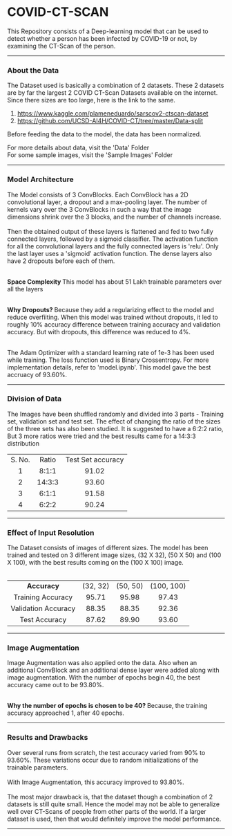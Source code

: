 # COVID-CT-SCAN
This Repository consists of a Deep-learning model that can be used to detect whether a person has been infected by COVID-19 or not, by examining the CT-Scan of the person.

<hr>
<h3> About the Data </h3>
The Dataset used is basically a combination of 2 datasets. These 2 datasets are by far the largest 2 COVID CT-Scan Datasets available on the internet. Since there sizes are too
large, here is the link to the same.

1. https://www.kaggle.com/plameneduardo/sarscov2-ctscan-dataset
2. https://github.com/UCSD-AI4H/COVID-CT/tree/master/Data-split

Before feeding the data to the model, the data has been normalized.

For more details about data, visit the 'Data' Folder <br>
For some sample images, visit the 'Sample Images' Folder <br>

<hr>

<h3> Model Architecture </h3>
The Model consists of 3 ConvBlocks. Each ConvBlock has a 2D convolutional layer, a dropout and a max-pooling layer. The number of kernels vary over the 3 ConvBlocks in such a way that the image dimensions shrink over the 3 blocks, and the number of channels increase. <br><br>
Then the obtained output of these layers is flattened and fed to two fully connected layers, followed by a sigmoid classifier. The activation function for all the convolutional layers and the fully connected layers is 'relu'. Only the last layer uses a 'sigmoid' activation function. The dense layers also have 2 dropouts before each of them. <br><br>

<b> Space Complexity </b> This model has about 51 Lakh trainable parameters over all the layers <br><br>

<b> Why Dropouts? </b> Because they add a regularizing effect to the model and reduce overfiiting. When this model was trained without dropouts, it led to roughly 10% accuracy difference between training accuracy and validation accuracy. But with dropouts, this difference was reduced to 4%. <br><br>

The Adam Optimizer with a standard learning rate of 1e-3 has been used while training. The loss function used is Binary Crossentropy. For more implementation details, refer to 'model.ipynb'. This model gave the best accruacy of 93.60%.

<hr>

<h3> Division of Data </h3>
The Images have been shuffled randomly and divided into 3 parts - Training set, validation set and test set. The effect of changing the ratio of the sizes of the three sets has also been studied. It is suggested to have a 6:2:2 ratio, But 3 more ratios were tried and the best results came for a 14:3:3 distribution

<table align="center">
  <tr>
    <td align="center">
     S. No. </td>
    <td align="center">
     Ratio </td>
    <td align="center">
     Test Set accuracy </td>
  </tr>
  <tr>
    <td align="center">
     1 </td>
    <td align="center">
     8:1:1 </td>
    <td align="center">
     91.02 </td>
  </tr>
  <tr>
    <td align="center">
     2 </td>
    <td align="center">
     14:3:3 </td>
    <td align="center">
     93.60 </td>
  </tr>
  <tr>
    <td align="center">
     3 </td>
    <td align="center">
     6:1:1 </td>
    <td align="center">
     91.58 </td>
  </tr>
  <tr>
    <td align="center">
     4 </td>
    <td align="center">
     6:2:2 </td>
    <td align="center">
     90.24 </td>
  </tr>
 </table>
<hr>

<h3> Effect of Input Resolution </h3>
The Dataset consists of images of different sizes. The model has been trained and tested on 3 different image sizes, (32 X 32), (50 X 50) and (100 X 100), with the best results coming on the (100 X 100) image. <br><br>

<table align="center">
  <tr>
 <td align="center">
   <b> Accuracy </b>
    </td>
    <td align="center">
     (32, 32) </td>
  <td align="center">
     (50, 50) </td>
  <td align="center">
    (100, 100) </td>
  </tr>
  <tr>
    <td align="center">
      Training Accuracy
    </td>
    <td align="center">
      95.71
    </td>
    <td align="center">
      95.98
    </td>
    <td align="center">
      97.43
    </td>
  </tr>
  <tr>
    <td align="center">
      Validation Accuracy
    </td>
    <td align="center">
      88.35
    </td>
    <td align="center">
      88.35
    </td>
    <td align="center">
      92.36
    </td>
  </tr>
  <tr>
    <td align="center">
      Test Accuracy
    </td>
    <td align="center">
      87.62
    </td>
    <td align="center">
      89.90
    </td>
    <td align="center">
      93.60
    </td>
    
</table>
<hr>
<h3> Image Augmentation </h3>
Image Augmentation was also applied onto the data. Also when an additional ConvBlock and an additional dense layer were added along with image augmentation. With the number of epochs begin 40, the best accuracy came out to be 93.80%. <br><br>

<b> Why the number of epochs is chosen to be 40? </b> Because, the training accuracy approached 1, after 40 epochs.
<hr>

<h3> Results and Drawbacks </h3>
Over several runs from scratch, the test accuracy varied from 90% to 93.60%. These variations occur due to random initializations of the trainable parameters. <br><br>
With Image Augmentation, this accuracy improved to 93.80%. <br><br>
The most major drawback is, that the dataset though a combination of 2 datasets is still quite small. Hence the model may not be able to generalize well over CT-Scans of people from other parts of the world. If a larger dataset is used, then that would definitely improve the model performance.
<hr>

